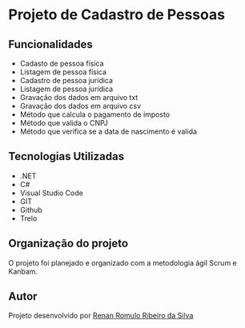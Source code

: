 # Projeto de Cadastro de Pessoas

## Funcionalidades
- Cadasto de pessoa física
- Listagem de pessoa física
- Cadastro de pessoa jurídica
- Listagem de pessoa jurídica
- Gravação dos dados em arquivo txt
- Gravação dos dados em arquivo csv
- Método que calcula o pagamento de imposto
- Método que valida o CNPJ
- Método que verifica se a data de nascimento é valida

## Tecnologias Utilizadas
- .NET
- C#
- Visual Studio Code
- GIT
- Github
- Trelo

## Organização do projeto

O projeto foi planejado e organizado com a metodologia ágil Scrum e Kanbam.

## Autor

Projeto desenvolvido por [Renan Romulo Ribeiro da Silva](https://github.com/RenanSlv)
